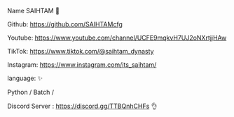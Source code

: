 Name SAIHTAM 🍇

Github: https://github.com/SAIHTAMcfg

Youtube: https://www.youtube.com/channel/UCFE9mqkvH7UJ2oNXrtjjHAw

TikTok: https://www.tiktok.com/@saihtam_dynasty

Instagram: https://www.instagram.com/its_saihtam/


language: ✨

Python /
Batch  /



Discord Server : https://discord.gg/TTBQnhCHFs 👌
